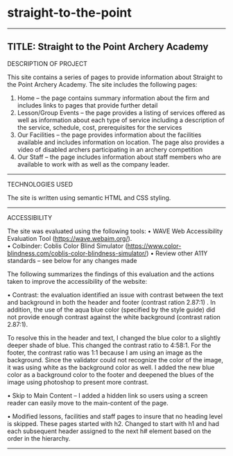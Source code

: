 # straight-to-the-point
----------------------------------------------------
TITLE:  Straight to the Point Archery Academy
-----------------------------------------------------
DESCRIPTION OF PROJECT

This site contains a series of pages to provide information  about Straight to the Point Archery Academy.  The site includes the following pages:

1.	 Home – the page contains summary information about the firm and includes links to pages that provide further detail
2.	Lesson/Group Events – the page provides a listing of services offered as well as information about each type of service including a description of the service, schedule, cost, prerequisites for the services
3.	Our Facilities – the page provides information about the facilities available and includes information on location.  The page also provides a video of disabled archers participating in an archery competition
4.	Our Staff – the page includes information about staff members who are available to work with as well as the company leader.

-----------------------------------------------------

TECHNOLOGIES USED

The site is written using semantic HTML and CSS styling.

-----------------------------------------------------

ACCESSIBILITY

The site was evaluated using the following tools:
•	WAVE Web Accessibility Evaluation Tool (https://wave.webaim.org/).   
•	Colbinder: Coblis Color Blind Simulator (https://www.color-blindness.com/coblis-color-blindness-simulator/) 
•	Review other A11Y standards – see below for any changes made 

The following summarizes the findings of this evaluation and the actions taken to improve the accessibility of the website:

•	Contrast:  the evaluation identified an issue with contrast between the text and background in both the header and footer (contrast ration 2.87:1) .  In addition, the use of the aqua blue color (specified by the style guide) did not provide enough contrast against the white background (contrast ration 2.87:1).

To resolve this in the header and text, I changed the blue color to a slightly deeper shade of blue.  This changed the contrast ratio to 4:58:1.     For the footer, the contrast ratio was 1:1 because I am using an image as the background.  Since the validator could not recognize the color of the image, it was using white as the background color as well.  I added the new blue color as a background color to the footer and deepened the blues of the image using photoshop to present more contrast.


•	Skip to Main Content – I added a hidden link so users using a screen reader can easily move to the main-content of the page.

•	Modified lessons, facilities and staff pages to insure that no heading level is skipped.  These pages started with h2.  Changed to start with h1 and had each subsequent header assigned to the next h# element based on the order in the hierarchy.


-----------------------------------------------------






